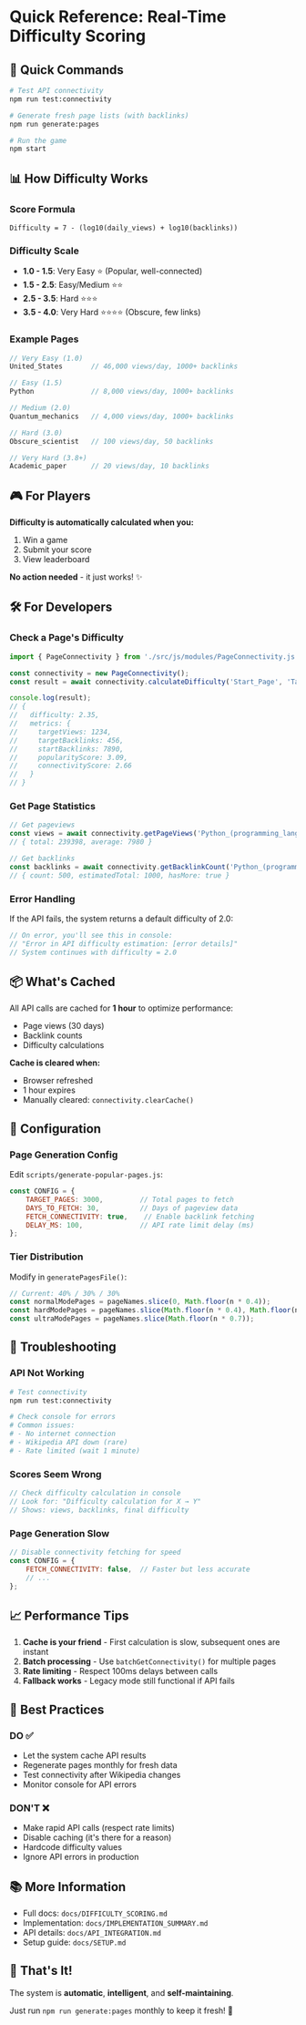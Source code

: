 # Quick Reference: Real-Time Difficulty Scoring

## 🚀 Quick Commands

```bash
# Test API connectivity
npm run test:connectivity

# Generate fresh page lists (with backlinks)
npm run generate:pages

# Run the game
npm start
```

## 📊 How Difficulty Works

### Score Formula
```
Difficulty = 7 - (log10(daily_views) + log10(backlinks))
```

### Difficulty Scale
- **1.0 - 1.5**: Very Easy ⭐ (Popular, well-connected)
- **1.5 - 2.5**: Easy/Medium ⭐⭐ 
- **2.5 - 3.5**: Hard ⭐⭐⭐
- **3.5 - 4.0**: Very Hard ⭐⭐⭐⭐ (Obscure, few links)

### Example Pages
```javascript
// Very Easy (1.0)
United_States       // 46,000 views/day, 1000+ backlinks

// Easy (1.5)
Python              // 8,000 views/day, 1000+ backlinks

// Medium (2.0)
Quantum_mechanics   // 4,000 views/day, 1000+ backlinks

// Hard (3.0)
Obscure_scientist   // 100 views/day, 50 backlinks

// Very Hard (3.8+)
Academic_paper      // 20 views/day, 10 backlinks
```

## 🎮 For Players

**Difficulty is automatically calculated when you:**
1. Win a game
2. Submit your score
3. View leaderboard

**No action needed** - it just works! ✨

## 🛠️ For Developers

### Check a Page's Difficulty

```javascript
import { PageConnectivity } from './src/js/modules/PageConnectivity.js';

const connectivity = new PageConnectivity();
const result = await connectivity.calculateDifficulty('Start_Page', 'Target_Page');

console.log(result);
// {
//   difficulty: 2.35,
//   metrics: {
//     targetViews: 1234,
//     targetBacklinks: 456,
//     startBacklinks: 7890,
//     popularityScore: 3.09,
//     connectivityScore: 2.66
//   }
// }
```

### Get Page Statistics

```javascript
// Get pageviews
const views = await connectivity.getPageViews('Python_(programming_language)');
// { total: 239398, average: 7980 }

// Get backlinks
const backlinks = await connectivity.getBacklinkCount('Python_(programming_language)');
// { count: 500, estimatedTotal: 1000, hasMore: true }
```

### Error Handling

If the API fails, the system returns a default difficulty of 2.0:

```javascript
// On error, you'll see this in console:
// "Error in API difficulty estimation: [error details]"
// System continues with difficulty = 2.0
```

## 📦 What's Cached

All API calls are cached for **1 hour** to optimize performance:

- Page views (30 days)
- Backlink counts
- Difficulty calculations

**Cache is cleared when:**
- Browser refreshed
- 1 hour expires
- Manually cleared: `connectivity.clearCache()`

## 🔧 Configuration

### Page Generation Config

Edit `scripts/generate-popular-pages.js`:

```javascript
const CONFIG = {
    TARGET_PAGES: 3000,         // Total pages to fetch
    DAYS_TO_FETCH: 30,          // Days of pageview data
    FETCH_CONNECTIVITY: true,    // Enable backlink fetching
    DELAY_MS: 100,              // API rate limit delay (ms)
};
```

### Tier Distribution

Modify in `generatePagesFile()`:

```javascript
// Current: 40% / 30% / 30%
const normalModePages = pageNames.slice(0, Math.floor(n * 0.4));
const hardModePages = pageNames.slice(Math.floor(n * 0.4), Math.floor(n * 0.7));
const ultraModePages = pageNames.slice(Math.floor(n * 0.7));
```

## 🐛 Troubleshooting

### API Not Working
```bash
# Test connectivity
npm run test:connectivity

# Check console for errors
# Common issues:
# - No internet connection
# - Wikipedia API down (rare)
# - Rate limited (wait 1 minute)
```

### Scores Seem Wrong
```javascript
// Check difficulty calculation in console
// Look for: "Difficulty calculation for X → Y"
// Shows: views, backlinks, final difficulty
```

### Page Generation Slow
```javascript
// Disable connectivity fetching for speed
const CONFIG = {
    FETCH_CONNECTIVITY: false,  // Faster but less accurate
    // ...
};
```

## 📈 Performance Tips

1. **Cache is your friend** - First calculation is slow, subsequent ones are instant
2. **Batch processing** - Use `batchGetConnectivity()` for multiple pages
3. **Rate limiting** - Respect 100ms delays between calls
4. **Fallback works** - Legacy mode still functional if API fails

## 🎯 Best Practices

### DO ✅
- Let the system cache API results
- Regenerate pages monthly for fresh data
- Test connectivity after Wikipedia changes
- Monitor console for API errors

### DON'T ❌
- Make rapid API calls (respect rate limits)
- Disable caching (it's there for a reason)
- Hardcode difficulty values
- Ignore API errors in production

## 📚 More Information

- Full docs: `docs/DIFFICULTY_SCORING.md`
- Implementation: `docs/IMPLEMENTATION_SUMMARY.md`
- API details: `docs/API_INTEGRATION.md`
- Setup guide: `docs/SETUP.md`

## 🎉 That's It!

The system is **automatic**, **intelligent**, and **self-maintaining**.

Just run `npm run generate:pages` monthly to keep it fresh! 🚀
